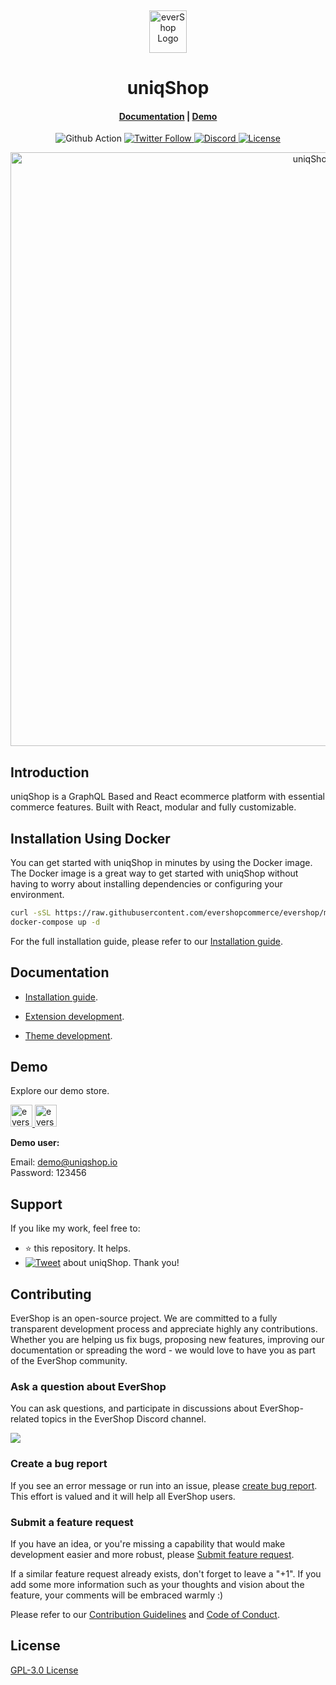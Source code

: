 <p>&nbsp;&nbsp;&nbsp;&nbsp;&nbsp;&nbsp;</p>
<p align="center">
<img width="60" height="68" alt="everShop Logo" src="https://raw.githubusercontent.com/evershopcommerce/evershop/dev/.github/images/logo-green.png"/>
</p>
<p align="center">
  <h1 align="center">uniqShop</h1>
</p>
<h4 align="center">
    <a href="https://uniqshop.io/docs/development/getting-started/introduction">Documentation</a> |
    <a href="https://demo.uniqshop.io/">Demo</a>
</h4>

<p align="center">
  <img src="https://github.com/nodeonline/nodejscart/actions/workflows/build.yml/badge.svg" alt="Github Action">
  <a href="https://twitter.com/uniqshopjs">
    <img alt="Twitter Follow" src="https://img.shields.io/twitter/follow/uniqshopjs?style=social">
  </a>
  <a href="https://discord.gg/GSzt7dt7RM">
    <img src="https://img.shields.io/discord/757179260417867879?label=discord" alt="Discord">
  </a>
  <a href="https://opensource.org/licenses/GPL-3.0">
    <img src="https://img.shields.io/badge/License-GPLv3-blue.svg" alt="License">
  </a>
</p>

<p align="center">
<img alt="uniqShop" width="950" src="https://raw.githubusercontent.com/evershopcommerce/evershop/dev/.github/images/banner.png"/>
</p>

## Introduction

uniqShop is a GraphQL Based and React ecommerce platform with essential commerce features. Built with React, modular and fully customizable.

## Installation Using Docker


You can get started with uniqShop in minutes by using the Docker image. The Docker image is a great way to get started with uniqShop without having to worry about installing dependencies or configuring your environment.

```bash
curl -sSL https://raw.githubusercontent.com/evershopcommerce/evershop/main/docker-compose.yml > docker-compose.yml
docker-compose up -d
```

For the full installation guide, please refer to our [Installation guide](https://evershop.io/docs/development/getting-started/installation-guide).

## Documentation

- [Installation guide](https://evershop.io/docs/development/getting-started/installation-guide).

- [Extension development](https://evershop.io/docs/development/module/create-your-first-extension).

- [Theme development](https://evershop.io/docs/development/theme/theme-overview).


## Demo

Explore our demo store.

<p align="left">
  <a href="https://demo.evershop.io/admin" target="_blank">
    <img alt="evershop-backend-demo" height="35" alt="everShop Admin Demo" src="https://raw.githubusercontent.com/evershopcommerce/evershop/dev/.github/images/evershop-demo-back.png"/>
  </a>
  <a href="https://demo.evershop.io/" target="_blank">
    <img alt="evershop-store-demo" height="35" alt="everShop Store Demo" src="https://raw.githubusercontent.com/evershopcommerce/evershop/dev/.github/images/evershop-demo-front.png"/>
  </a>
</p>
<b>Demo user:</b>

Email: demo@uniqshop.io<br/>
Password: 123456

## Support

If you like my work, feel free to:

- ⭐ this repository. It helps.
- [![Tweet](https://img.shields.io/twitter/url/http/shields.io.svg?style=social)][tweet] about uniqShop. Thank you!

[tweet]: https://twitter.com/intent/tweet?url=https%3A%2F%2Fgithub.com%2Funiqshopcommerce%2Funiqshop&text=Awesome%20React%20Ecommerce%20Project&hashtags=react,ecommerce,expressjs,graphql

## Contributing

EverShop is an open-source project. We are committed to a fully transparent development process and appreciate highly any contributions. Whether you are helping us fix bugs, proposing new features, improving our documentation or spreading the word - we would love to have you as part of the EverShop community.

### Ask a question about EverShop

You can ask questions, and participate in discussions about EverShop-related topics in the EverShop Discord channel.

<a href="https://discord.gg/GSzt7dt7RM"><img src="https://raw.githubusercontent.com/uniqshopcommerce/uniqshop/dev/.github/images/discord_banner_github.svg" /></a>

### Create a bug report

If you see an error message or run into an issue, please [create bug report](https://github.com/uniqshopcommerce/uniqshop/issues/new). This effort is valued and it will help all EverShop users.


### Submit a feature request

If you have an idea, or you're missing a capability that would make development easier and more robust, please [Submit feature request](https://github.com/uniqshopcommerce/evershop/issues/new).

If a similar feature request already exists, don't forget to leave a "+1".
If you add some more information such as your thoughts and vision about the feature, your comments will be embraced warmly :)


Please refer to our [Contribution Guidelines](./CONTRIBUTING.md) and [Code of Conduct](./CODE_OF_CONDUCT.md).

## License

[GPL-3.0 License](https://github.com/uniqshopcommerce/uniqshop/blob/main/LICENSE)

